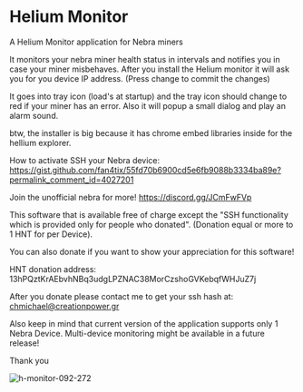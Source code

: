 # Helium Monitor

A Helium Monitor application for Nebra miners

It monitors your nebra miner health status in intervals and notifies you in case your miner misbehaves.
After you install the Helium monitor it will ask you for you device IP address. (Press change to commit the changes)

It goes into tray icon (load's at startup) and the tray icon should change to red if your miner has an error.
Also it will popup a small dialog and play an alarm sound.

btw, the installer is big because it has chrome embed libraries inside for the hellium explorer.

How to activate SSH your Nebra device: https://gist.github.com/fan4tix/55fd70b6900cd5e6fb9088b3334ba89e?permalink_comment_id=4027201

Join the unofficial nebra for more!
https://discord.gg/JCmFwFVp

This software that is available free of charge except the "SSH functionality which is 
provided only for people who donated". (Donation equal or more to 1 HNT for per 
Device).

You can also donate if you want to show your appreciation for this software!

HNT donation address:
13hPQztKrAEbvhNBq3udgLPZNAC38MorCzshoGVKebqfWHJuZ7j

After you donate please contact me to get your ssh hash at:
chmichael@creationpower.gr

Also keep in mind that current version of the application supports only 1 Nebra Device.
Multi-device monitoring might be available in a future release!

Thank you

![h-monitor-092-272](https://user-images.githubusercontent.com/13120950/170890654-4964bba8-94f6-476e-953b-e0c3894118da.jpg)
